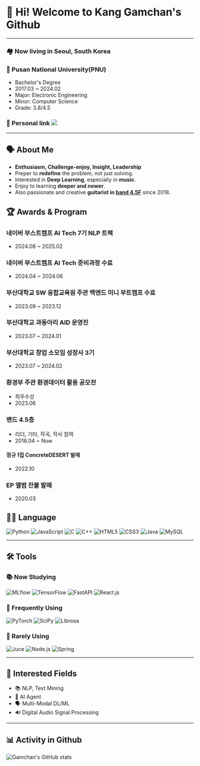 # 🤵 Hi! Welcome to Kang Gamchan's Github
<hr>

### 🏘️ Now living in Seoul, South Korea
### 🏫 Pusan National University(PNU)
- Bachelor's Degree
- 2017.03 ~ 2024.02
- Major: Electronic Engineering
- Minor: Computer Science
- Grade: 3.8/4.5
### 🔗 Personal link <a href="https://linktr.ee/kanggamchan" target="_blank"><img src="https://img.shields.io/badge/Linktree-43E55E"/></a>
<hr>

## 🗣️ About Me
- **Enthusiasm, Challenge-enjoy, Insight, Leadership**
- Preper to **redefine** the problem, not just solving.
- Interested in **Deep Learning**, especially in **music**.
- Enjoy to learning **deeper and newer**.
- Also passionate and creative **guitarist in [band 4.5F](https://www.instagram.com/band_4.5f?utm_source=ig_web_button_share_sheet&igsh=ZDNlZDc0MzIxNw==)** since 2018.

## 🏆 Awards & Program

### 네이버 부스트캠프 AI Tech 7기 NLP 트랙
- 2024.08 ~ 2025.02 

### 네이버 부스트캠프 AI Tech 준비과정 수료
- 2024.04 ~ 2024.06 

### 부산대학교 SW 융합교육원 주관 백엔드 미니 부트캠프 수료
- 2023.09 ~ 2023.12 

### 부산대학교 과동아리 AID 운영진
- 2023.07 ~ 2024.01 

### 부산대학교 창업 소모임 성장사 3기
- 2023.07 ~ 2024.02 

### 환경부 주관 환경데이터 활용 공모전
- 최우수상
- 2023.06

### 밴드 4.5층 
- 리더, 기타, 작곡, 작사 참여
- 2018.04 ~ Now
#### 정규 1집 ConcreteDESERT 발매
- 2022.10
### EP 앨범 잔불 발매
- 2020.03

## 🧑‍💻 Language
![Python](https://img.shields.io/badge/python-3776AB)
![JavaScript](https://img.shields.io/badge/JavaScript-F7DF1E)
![C](https://img.shields.io/badge/C-A8B9CC)
![C++](https://img.shields.io/badge/C++-00599C)
![HTML5](https://img.shields.io/badge/html5-E34F26)
![CSS3](https://img.shields.io/badge/css3-1572B6)
![Java](https://img.shields.io/badge/Java-007396)
![MySQL](https://img.shields.io/badge/MySQL-4479A1)

<hr>

## 🛠️ Tools

### 📚 Now Studying
![MLflow](https://img.shields.io/badge/MLflow-%231080DB)
![TensorFlow](https://img.shields.io/badge/TensorFlow-%23FF6F00)
![FastAPI](https://img.shields.io/badge/FastAPI-%23419285)
![React.js](https://img.shields.io/badge/React-%2361DAFB)

### 🏃 Frequently Using
![PyTorch](https://img.shields.io/badge/PyTorch-%23EE4C2C)
![SciPy](https://img.shields.io/badge/SciPy-%230C55A5)
![Librosa](https://img.shields.io/badge/Librosa-%23632CA6)

### 🐢 Rarely Using
![Juce](https://img.shields.io/badge/Juce-%238DC63F)
![Node.js](https://img.shields.io/badge/node.js-%236DA55F)
![Spring](https://img.shields.io/badge/Spring-%236DB33F)

<hr>

## 🧐 Interested Fields

- 📚 NLP, Text Mining
- 🤖 AI Agent
- 🗣️ Multi-Modal DL/ML
- 🔊 Digital Audio Signal Processing

---

## 📊 Activity in Github
![Gamchan's GitHub stats](https://github-readme-stats.vercel.app/api?username=gsgh3016&show_icons=true&theme=radical)
